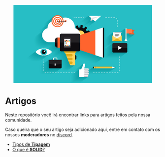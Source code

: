 <div align="center">
  <img src="/Images/articles.jpg" alt="articles" width="450px" />
</div>


# Artigos

Neste repositório você irá encontrar links para artigos feitos pela nossa comunidade.

Caso queira que o seu artigo seja adicionado aqui, entre em contato com os nossos **moderadores** no [discord](https://discord.gg/FvkzVcr).

* [Tipos de **Tipagem**](https://github.com/Pampa-Devs/articles/blob/master/solid.md)
* [O que é **SOLID**?](https://github.com/Pampa-Devs/articles/blob/master/typing.md)
